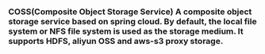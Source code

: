 ### COSS(Composite Object Storage Service) A composite object storage service based on spring cloud. By default, the local file system or NFS file system is used as the storage medium. It supports HDFS, aliyun OSS and aws-s3 proxy storage.